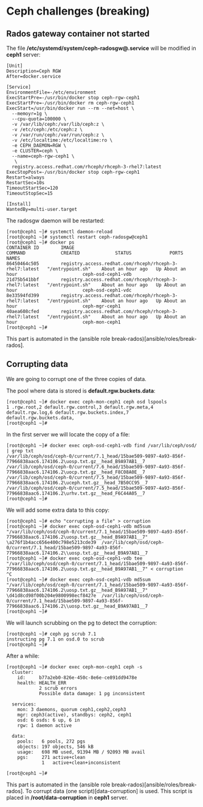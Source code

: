 # Ceph challenges (breaking)

## Rados gateway container not started

The file **/etc/systemd/system/ceph-radosgw@.service** will be modified in **ceph1** server:

```
[Unit]
Description=Ceph RGW
After=docker.service

[Service]
EnvironmentFile=-/etc/environment
ExecStartPre=-/usr/bin/docker stop ceph-rgw-ceph1
ExecStartPre=-/usr/bin/docker rm ceph-rgw-ceph1
ExecStart=/usr/bin/docker run --rm --net=host \
  --memoyr=1g \
  --cpu-quota=100000 \
  -v /var/lib/ceph:/var/lib/ceph:z \
  -v /etc/ceph:/etc/ceph:z \
  -v /var/run/ceph:/var/run/ceph:z \
  -v /etc/localtime:/etc/localtime:ro \
  -e CEPH_DAEMON=RGW \
  -e CLUSTER=ceph \
  --name=ceph-rgw-ceph1 \
   \
  registry.access.redhat.com/rhceph/rhceph-3-rhel7:latest
ExecStopPost=-/usr/bin/docker stop ceph-rgw-ceph1
Restart=always
RestartSec=10s
TimeoutStartSec=120
TimeoutStopSec=15

[Install]
WantedBy=multi-user.target
```

The radosgw daemon will be restarted:

```
[root@ceph1 ~]# systemctl daemon-reload
[root@ceph1 ~]# systemctl restart ceph-radosgw@ceph1
[root@ceph1 ~]# docker ps
CONTAINER ID        IMAGE                                                     COMMAND             CREATED             STATUS              PORTS               NAMES
86450464c505        registry.access.redhat.com/rhceph/rhceph-3-rhel7:latest   "/entrypoint.sh"    About an hour ago   Up About an hour                        ceph-osd-ceph1-vdb
21d75b541bbf        registry.access.redhat.com/rhceph/rhceph-3-rhel7:latest   "/entrypoint.sh"    About an hour ago   Up About an hour                        ceph-osd-ceph1-vdc
8e33594fd399        registry.access.redhat.com/rhceph/rhceph-3-rhel7:latest   "/entrypoint.sh"    About an hour ago   Up About an hour                        ceph-mgr-ceph1
40aea608cfed        registry.access.redhat.com/rhceph/rhceph-3-rhel7:latest   "/entrypoint.sh"    About an hour ago   Up About an hour                        ceph-mon-ceph1
[root@ceph1 ~]#
```

This part is automated in the (ansible role break-rados)[ansible/roles/break-rados].

## Corrupting data 

We are going to corrupt one of the three copies of data.

The pool where data is stored is **default.rgw.buckets.data**:

```
[root@ceph1 ~]# docker exec ceph-mon-ceph1 ceph osd lspools
1 .rgw.root,2 default.rgw.control,3 default.rgw.meta,4 default.rgw.log,6 default.rgw.buckets.index,7 default.rgw.buckets.data,
[root@ceph1 ~]# 
```

In the first server we will locate the copy of a file:

```
[root@ceph1 ~]# docker exec ceph-osd-ceph1-vdb find /var/lib/ceph/osd/ | grep txt
/var/lib/ceph/osd/ceph-0/current/7.1_head/15bae509-9897-4a93-856f-77966838aac6.174106.2\uosp.txt.gz__head_B9A97AB1__7
/var/lib/ceph/osd/ceph-0/current/7.6_head/15bae509-9897-4a93-856f-77966838aac6.174106.2\uocp.txt.gz__head_F8C08A0E__7
/var/lib/ceph/osd/ceph-0/current/7.5_head/15bae509-9897-4a93-856f-77966838aac6.174106.2\uceph.txt.gz__head_7B50CC95__7
/var/lib/ceph/osd/ceph-0/current/7.5_head/15bae509-9897-4a93-856f-77966838aac6.174106.2\urhv.txt.gz__head_F6C44A05__7
[root@ceph1 ~]# 
```

We will add some extra data to this copy:

```
[root@ceph1 ~]# echo "corrupting a file" > corruption
[root@ceph1 ~]# docker exec ceph-osd-ceph1-vdb md5sum "/var/lib/ceph/osd/ceph-0/current/7.1_head/15bae509-9897-4a93-856f-77966838aac6.174106.2\uosp.txt.gz__head_B9A97AB1__7"
\a276f1b4acc656e400c798e5213cde39  /var/lib/ceph/osd/ceph-0/current/7.1_head/15bae509-9897-4a93-856f-77966838aac6.174106.2\\uosp.txt.gz__head_B9A97AB1__7
[root@ceph1 ~]# docker exec ceph-osd-ceph1-vdb tee "/var/lib/ceph/osd/ceph-0/current/7.1_head/15bae509-9897-4a93-856f-77966838aac6.174106.2\uosp.txt.gz__head_B9A97AB1__7" < corruption 
^C
[root@ceph1 ~]# docker exec ceph-osd-ceph1-vdb md5sum "/var/lib/ceph/osd/ceph-0/current/7.1_head/15bae509-9897-4a93-856f-77966838aac6.174106.2\uosp.txt.gz__head_B9A97AB1__7"
\d41d8cd98f00b204e9800998ecf8427e  /var/lib/ceph/osd/ceph-0/current/7.1_head/15bae509-9897-4a93-856f-77966838aac6.174106.2\\uosp.txt.gz__head_B9A97AB1__7
[root@ceph1 ~]#
```

We will launch scrubbing on the pg to detect the corruption:

```
[root@ceph1 ~]# ceph pg scrub 7.1
instructing pg 7.1 on osd.0 to scrub
[root@ceph1 ~]# 
```

After a while:

```
[root@ceph1 ~]# docker exec ceph-mon-ceph1 ceph -s
  cluster:
    id:     b77a2eb0-826e-450c-8e6e-ce891dd9478e
    health: HEALTH_ERR
            2 scrub errors
            Possible data damage: 1 pg inconsistent
 
  services:
    mon: 3 daemons, quorum ceph1,ceph2,ceph3
    mgr: ceph3(active), standbys: ceph2, ceph1
    osd: 6 osds: 6 up, 6 in
    rgw: 1 daemon active
 
  data:
    pools:   6 pools, 272 pgs
    objects: 197 objects, 546 kB
    usage:   698 MB used, 91394 MB / 92093 MB avail
    pgs:     271 active+clean
             1   active+clean+inconsistent
 
[root@ceph1 ~]# 
``` 

This part is automated in the (ansible role break-rados)[ansible/roles/break-rados]. To corrupt data (one script)[data-corruption] is used. This script is placed in **/root/data-corruption** in **ceph1** server.
